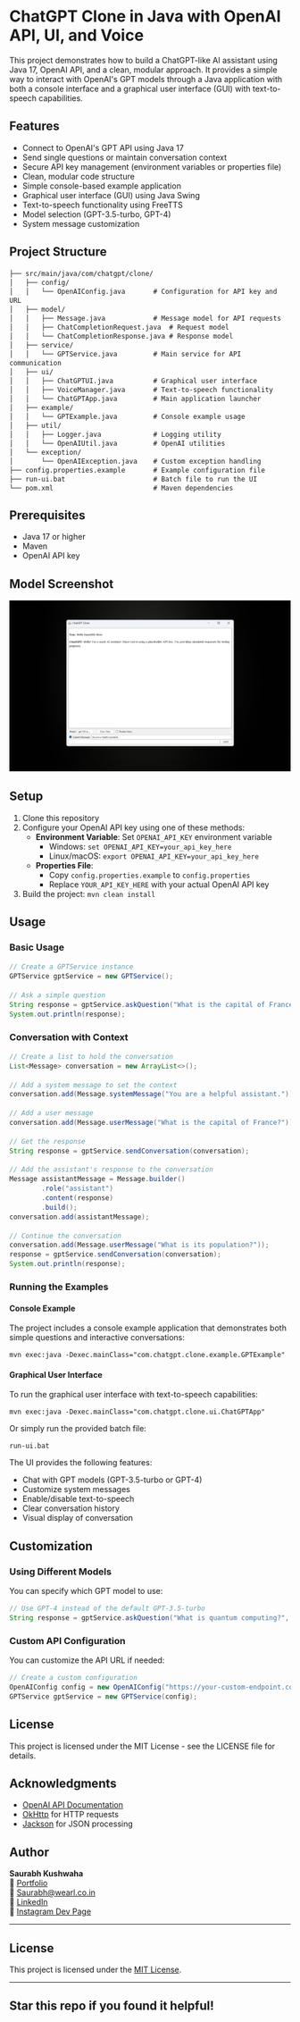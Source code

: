 # ChatGPT Clone in Java with OpenAI API, UI, and Voice

This project demonstrates how to build a ChatGPT-like AI assistant using Java 17, OpenAI API, and a clean, modular approach. It provides a simple way to interact with OpenAI's GPT models through a Java application with both a console interface and a graphical user interface (GUI) with text-to-speech capabilities.

## Features

- Connect to OpenAI's GPT API using Java 17
- Send single questions or maintain conversation context
- Secure API key management (environment variables or properties file)
- Clean, modular code structure
- Simple console-based example application
- Graphical user interface (GUI) using Java Swing
- Text-to-speech functionality using FreeTTS
- Model selection (GPT-3.5-turbo, GPT-4)
- System message customization

## Project Structure

```
├── src/main/java/com/chatgpt/clone/
│   ├── config/
│   │   └── OpenAIConfig.java       # Configuration for API key and URL
│   ├── model/
│   │   ├── Message.java            # Message model for API requests
│   │   ├── ChatCompletionRequest.java  # Request model
│   │   └── ChatCompletionResponse.java # Response model
│   ├── service/
│   │   └── GPTService.java         # Main service for API communication
│   ├── ui/
│   │   ├── ChatGPTUI.java          # Graphical user interface
│   │   ├── VoiceManager.java       # Text-to-speech functionality
│   │   └── ChatGPTApp.java         # Main application launcher
│   ├── example/
│   │   └── GPTExample.java         # Console example usage
│   ├── util/
│   │   ├── Logger.java             # Logging utility
│   │   └── OpenAIUtil.java         # OpenAI utilities
│   └── exception/
│       └── OpenAIException.java    # Custom exception handling
├── config.properties.example       # Example configuration file
├── run-ui.bat                      # Batch file to run the UI
└── pom.xml                         # Maven dependencies
```

## Prerequisites

- Java 17 or higher
- Maven
- OpenAI API key

## Model Screenshot
![Model Main Screen](src/main/resources/Screenshot-Model/MainScreen.png)



## Setup

1. Clone this repository
2. Configure your OpenAI API key using one of these methods:
   - **Environment Variable**: Set `OPENAI_API_KEY` environment variable
     - Windows: `set OPENAI_API_KEY=your_api_key_here`
     - Linux/macOS: `export OPENAI_API_KEY=your_api_key_here`
   - **Properties File**: 
     - Copy `config.properties.example` to `config.properties`
     - Replace `YOUR_API_KEY_HERE` with your actual OpenAI API key
3. Build the project: `mvn clean install`

## Usage

### Basic Usage

```java
// Create a GPTService instance
GPTService gptService = new GPTService();

// Ask a simple question
String response = gptService.askQuestion("What is the capital of France?");
System.out.println(response);
```

### Conversation with Context

```java
// Create a list to hold the conversation
List<Message> conversation = new ArrayList<>();

// Add a system message to set the context
conversation.add(Message.systemMessage("You are a helpful assistant."));

// Add a user message
conversation.add(Message.userMessage("What is the capital of France?"));

// Get the response
String response = gptService.sendConversation(conversation);

// Add the assistant's response to the conversation
Message assistantMessage = Message.builder()
        .role("assistant")
        .content(response)
        .build();
conversation.add(assistantMessage);

// Continue the conversation
conversation.add(Message.userMessage("What is its population?"));
response = gptService.sendConversation(conversation);
System.out.println(response);
```

### Running the Examples

#### Console Example

The project includes a console example application that demonstrates both simple questions and interactive conversations:

```
mvn exec:java -Dexec.mainClass="com.chatgpt.clone.example.GPTExample"
```

#### Graphical User Interface

To run the graphical user interface with text-to-speech capabilities:

```
mvn exec:java -Dexec.mainClass="com.chatgpt.clone.ui.ChatGPTApp"
```

Or simply run the provided batch file:

```
run-ui.bat
```

The UI provides the following features:
- Chat with GPT models (GPT-3.5-turbo or GPT-4)
- Customize system messages
- Enable/disable text-to-speech
- Clear conversation history
- Visual display of conversation

## Customization

### Using Different Models

You can specify which GPT model to use:

```java
// Use GPT-4 instead of the default GPT-3.5-turbo
String response = gptService.askQuestion("What is quantum computing?", "gpt-4");
```

### Custom API Configuration

You can customize the API URL if needed:

```java
// Create a custom configuration
OpenAIConfig config = new OpenAIConfig("https://your-custom-endpoint.com/v1/chat/completions");
GPTService gptService = new GPTService(config);
```

## License

This project is licensed under the MIT License - see the LICENSE file for details.

## Acknowledgments

- [OpenAI API Documentation](https://platform.openai.com/docs/api-reference)
- [OkHttp](https://square.github.io/okhttp/) for HTTP requests
- [Jackson](https://github.com/FasterXML/jackson) for JSON processing

## Author

**Saurabh Kushwaha**  
🔗 [Portfolio](https://www.saurabhh.in)  
📧 Saurabh@wearl.co.in  
🔗 [LinkedIn](https://www.linkedin.com/in/saurabh884095/)  
🔗 [Instagram Dev Page](https://www.instagram.com/dev.wearl)

---

## License

This project is licensed under the [MIT License](LICENSE).

---

## Star this repo if you found it helpful!